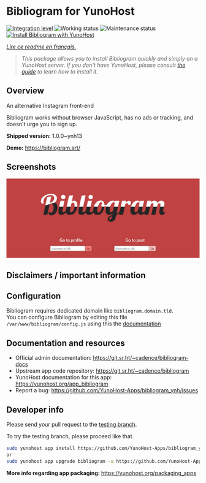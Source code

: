 <!--
N.B.: This README was automatically generated by https://github.com/YunoHost/apps/tree/master/tools/README-generator
It shall NOT be edited by hand.
-->

# Bibliogram for YunoHost

[![Integration level](https://dash.yunohost.org/integration/bibliogram.svg)](https://dash.yunohost.org/appci/app/bibliogram) ![Working status](https://ci-apps.yunohost.org/ci/badges/bibliogram.status.svg) ![Maintenance status](https://ci-apps.yunohost.org/ci/badges/bibliogram.maintain.svg)  
[![Install Bibliogram with YunoHost](https://install-app.yunohost.org/install-with-yunohost.svg)](https://install-app.yunohost.org/?app=bibliogram)

*[Lire ce readme en français.](./README_fr.md)*

> *This package allows you to install Bibliogram quickly and simply on a YunoHost server.
If you don't have YunoHost, please consult [the guide](https://yunohost.org/#/install) to learn how to install it.*

## Overview

An alternative Instagram front-end

Bibliogram works without browser JavaScript, has no ads or tracking, and doesn't urge you to sign up.


**Shipped version:** 1.0.0~ynh13

**Demo:** https://bibliogram.art/

## Screenshots

![Screenshot of Bibliogram](./doc/screenshots/bibliogram.jpg)

## Disclaimers / important information

## Configuration

Bibliogram requires dedicated domain like `bibliogram.domain.tld`.  
You can configure Bibliogram by editing this file `/var/www/bibliogram/config.js` using this the [documentation](https://git.sr.ht/~cadence/bibliogram-docs/tree/master/docs/Configuring.md)

## Documentation and resources

* Official admin documentation: <https://git.sr.ht/~cadence/bibliogram-docs>
* Upstream app code repository: <https://git.sr.ht/~cadence/bibliogram>
* YunoHost documentation for this app: <https://yunohost.org/app_bibliogram>
* Report a bug: <https://github.com/YunoHost-Apps/bibliogram_ynh/issues>

## Developer info

Please send your pull request to the [testing branch](https://github.com/YunoHost-Apps/bibliogram_ynh/tree/testing).

To try the testing branch, please proceed like that.

``` bash
sudo yunohost app install https://github.com/YunoHost-Apps/bibliogram_ynh/tree/testing --debug
or
sudo yunohost app upgrade bibliogram -u https://github.com/YunoHost-Apps/bibliogram_ynh/tree/testing --debug
```

**More info regarding app packaging:** <https://yunohost.org/packaging_apps>
